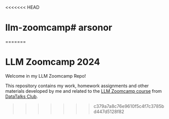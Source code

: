 <<<<<<< HEAD
# llm-zoomcamp# arsonor
=======
# LLM Zoomcamp 2024

Welcome in my LLM Zoomcamp Repo!

This repository contains my work, homework assignments and other materials developed by me and related to the [LLM Zoomcamp course](https://github.com/DataTalksClub/llm-zoomcamp) from [DataTalks Club](https://datatalks.club/blog/guide-to-free-online-courses-at-datatalks-club.html).
>>>>>>> c379a7a8c76e9610f5c4f7c3785bd447d5128f82
